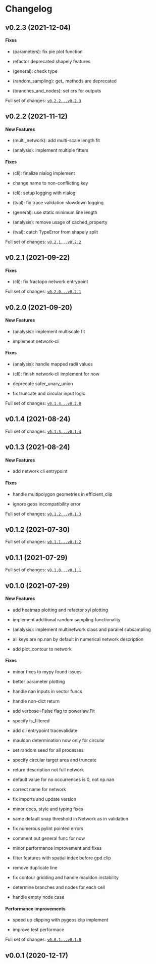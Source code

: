 # Changelog

## v0.2.3 (2021-12-04)

#### Fixes

-   (parameters): fix pie plot function

-   refactor deprecated shapely features

-   (general): check type

-   (random_sampling): get\_ methods are deprecated

-   (branches_and_nodes): set crs for outputs

Full set of changes:
[`v0.2.2...v0.2.3`](https://github.com/nialov/fractopo/compare/v0.2.2...v0.2.3)

## v0.2.2 (2021-11-12)

#### New Features

-   (multi_network): add multi-scale length fit

-   (analysis): implement multiple fitters

#### Fixes

-   (cli): finalize nialog implement

-   change name to non-conflicting key

-   (cli): setup logging with nialog

-   (tval): fix trace validation slowdown logging

-   (general): use static minimum line length

-   (analysis): remove usage of cached_property

-   (tval): catch TypeError from shapely split

Full set of changes:
[`v0.2.1...v0.2.2`](https://github.com/nialov/fractopo/compare/v0.2.1...v0.2.2)

## v0.2.1 (2021-09-22)

#### Fixes

-   (cli): fix fractopo network entrypoint

Full set of changes:
[`v0.2.0...v0.2.1`](https://github.com/nialov/fractopo/compare/v0.2.0...v0.2.1)

## v0.2.0 (2021-09-20)

#### New Features

-   (analysis): implement multiscale fit

-   implement network-cli

#### Fixes

-   (analysis): handle mapped radii values

-   (cli): finish network-cli implement for now

-   deprecate safer_unary_union

-   fix truncate and circular input logic

Full set of changes:
[`v0.1.4...v0.2.0`](https://github.com/nialov/fractopo/compare/v0.1.4...v0.2.0)

## v0.1.4 (2021-08-24)

Full set of changes:
[`v0.1.3...v0.1.4`](https://github.com/nialov/fractopo/compare/v0.1.3...v0.1.4)

## v0.1.3 (2021-08-24)

#### New Features

-   add network cli entrypoint

#### Fixes

-   handle multipolygon geometries in efficient_clip

-   ignore geos incompatibility error

Full set of changes:
[`v0.1.2...v0.1.3`](https://github.com/nialov/fractopo/compare/v0.1.2...v0.1.3)

## v0.1.2 (2021-07-30)

Full set of changes:
[`v0.1.1...v0.1.2`](https://github.com/nialov/fractopo/compare/v0.1.1...v0.1.2)

## v0.1.1 (2021-07-29)

Full set of changes:
[`v0.1.0...v0.1.1`](https://github.com/nialov/fractopo/compare/v0.1.0...v0.1.1)

## v0.1.0 (2021-07-29)

#### New Features

-   add heatmap plotting and refactor xyi plotting

-   implement additional random sampling functionality

-   (analysis): implement multinetwork class and parallel subsampling

-   all keys are np.nan by default in numerical network description

-   add plot_contour to network

#### Fixes

-   minor fixes to mypy found issues

-   better parameter plotting

-   handle nan inputs in vector funcs

-   handle non-dict return

-   add verbose=False flag to powerlaw.Fit

-   specify is_filtered

-   add cli entrypoint tracevalidate

-   mauldon determination now only for circular

-   set random seed for all processes

-   specify circular target area and truncate

-   return description not full network

-   default value for no occurrences is 0, not np.nan

-   correct name for network

-   fix imports and update version

-   minor docs, style and typing fixes

-   same default snap threshold in Network as in validation

-   fix numerous pylint pointed errors

-   comment out general func for now

-   minor performance improvement and fixes

-   filter features with spatial index before gpd.clip

-   remove duplicate line

-   fix contour gridding and handle mauldon instability

-   determine branches and nodes for each cell

-   handle empty node case

#### Performance improvements

-   speed up clipping with pygeos clip implement

-   improve test performace

Full set of changes:
[`v0.0.1...v0.1.0`](https://github.com/nialov/fractopo/compare/v0.0.1...v0.1.0)

## v0.0.1 (2020-12-17)
